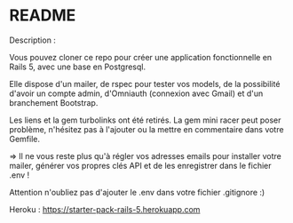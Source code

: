 # README

Description : 

Vous pouvez cloner ce repo pour créer une application fonctionnelle en Rails 5, avec une base en Postgresql.

Elle dispose d'un mailer, de rspec pour tester vos models, de la possibilité d'avoir un compte admin, d'Omniauth (connexion avec Gmail) et d'un branchement Bootstrap.

Les liens et la gem turbolinks ont été retirés. La gem mini racer peut poser problème, n'hésitez pas à l'ajouter ou la mettre en commentaire dans votre Gemfile.

=> Il ne vous reste plus qu'à régler vos adresses emails pour installer votre mailer, générer vos propres clés API et de les enregistrer dans le fichier .env !

Attention n'oubliez pas d'ajouter le .env dans votre fichier .gitignore :)

Heroku : https://starter-pack-rails-5.herokuapp.com
